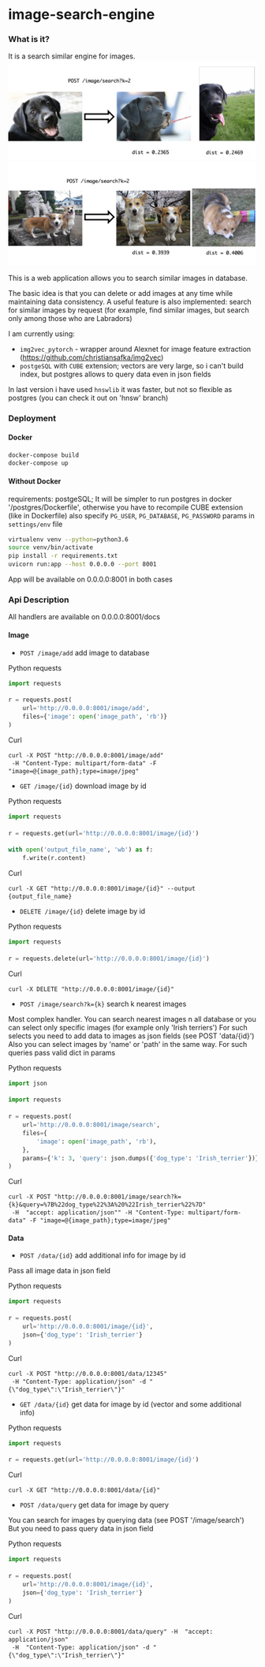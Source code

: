 # image-search-engine

### What is it?
It is a search similar engine for images.
![Alt text](https://raw.githubusercontent.com/MarkAntipin/image-search-engine/master/readme_images/dogs_1.png)
![Alt text](https://raw.githubusercontent.com/MarkAntipin/image-search-engine/master/readme_images/dogs_2.png)

This is a web application allows you to search similar images in database.

The basic idea is that you can delete or add images at any time while maintaining data consistency.
A useful feature is also implemented: search for similar images by request
(for example, find similar images, but search only among those who are Labradors)

I am currently using:
* `img2vec_pytorch` - wrapper around Alexnet for image feature extraction (https://github.com/christiansafka/img2vec)
* `postgeSQL` with `CUBE` extension; vectors are very large, so i can't build index, but postgres allows to query data even in json fields 

In last version i have used `hnswlib` it was faster, but not so flexible as postgres
(you can check it out on 'hnsw' branch)


### Deployment
#### Docker
```bash
docker-compose build
docker-compose up
```

#### Without Docker
requirements: postgeSQL;
It will be simpler to run postgres in docker '/postgres/Dockerfile', otherwise you have to recompile CUBE extension (like in Dockerfile) 
also specify `PG_USER`, `PG_DATABASE`, `PG_PASSWORD` params in `settings/env` file


```bash
virtualenv venv --python=python3.6
source venv/bin/activate 
pip install -r requirements.txt
uvicorn run:app --host 0.0.0.0 --port 8001
```

App will be available on 0.0.0.0:8001 in both cases


### Api Description
All handlers are available on 0.0.0.0:8001/docs

#### Image
* `POST /image/add` add image to database

Python requests
```python
import requests

r = requests.post(
    url='http://0.0.0.0:8001/image/add',
    files={'image': open('image_path', 'rb')}
)
```
Curl
```curl
curl -X POST "http://0.0.0.0:8001/image/add"
 -H "Content-Type: multipart/form-data" -F "image=@{image_path};type=image/jpeg"
```

* `GET /image/{id}` download image by id

Python requests
```python
import requests

r = requests.get(url='http://0.0.0.0:8001/image/{id}')

with open('output_file_name', 'wb') as f:
    f.write(r.content)
```
Curl
```curl
curl -X GET "http://0.0.0.0:8001/image/{id}" --output {output_file_name}
```

* `DELETE /image/{id}` delete image by id

Python requests
```python
import requests

r = requests.delete(url='http://0.0.0.0:8001/image/{id}')
```
Curl
```curl
curl -X DELETE "http://0.0.0.0:8001/image/{id}"
```

* `POST /image/search?k={k}` search k nearest images

Most complex handler. You can search nearest images n all database
or you can select only specific images (for example only 'Irish terriers')
For such selects you need to add data to images as json fields (see POST 'data/{id}')
Also you can select images by 'name' or 'path' in the same way.
For such queries pass valid dict in params

Python requests
```python
import json

import requests

r = requests.post(
    url='http://0.0.0.0:8001/image/search',
    files={
        'image': open('image_path', 'rb'),
    },
    params={'k': 3, 'query': json.dumps({'dog_type': 'Irish_terrier'})}
)
```
Curl
```curl
curl -X POST "http://0.0.0.0:8001/image/search?k={k}&query=%7B%22dog_type%22%3A%20%22Irish_terrier%22%7D"
 -H  "accept: application/json"" -H "Content-Type: multipart/form-data" -F "image=@{image_path};type=image/jpeg"
```



#### Data
* `POST /data/{id}` add additional info for image by id

Pass all image data in json field

Python requests
```python
import requests

r = requests.post(
    url='http://0.0.0.0:8001/image/{id}',
    json={'dog_type': 'Irish_terrier'}
)
```
Curl
```curl
curl -X POST "http://0.0.0.0:8001/data/12345"
 -H "Content-Type: application/json" -d "{\"dog_type\":\"Irish_terrier\"}"
```

* `GET /data/{id}` get data for image by id (vector and some additional info)

Python requests
```python
import requests

r = requests.get(url='http://0.0.0.0:8001/image/{id}')
```
Curl
```curl
curl -X GET "http://0.0.0.0:8001/data/{id}"
```

* `POST /data/query` get data for image by query

You can search for images by querying data (see POST '/image/search')
But you need to pass query data in json field

Python requests
```python
import requests

r = requests.post(
    url='http://0.0.0.0:8001/image/{id}',
    json={'dog_type': 'Irish_terrier'}
)
```
Curl
```curl
curl -X POST "http://0.0.0.0:8001/data/query" -H  "accept: application/json"
 -H  "Content-Type: application/json" -d "{\"dog_type\":\"Irish_terrier\"}"
```